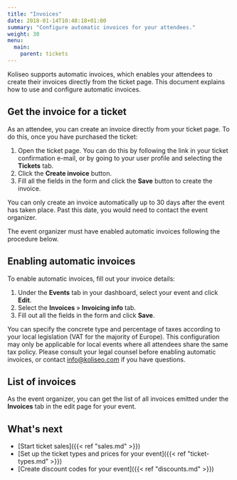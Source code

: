 ```yaml
---
title: "Invoices"
date: 2018-01-14T10:48:18+01:00
summary: "Configure automatic invoices for your attendees."
weight: 30
menu:
  main:
    parent: tickets
---
```


Koliseo supports automatic invoices, which enables your attendees to create their invoices directly from the ticket page. This document explains how to use and configure automatic invoices.

## Get the invoice for a ticket

As an attendee, you can create an invoice directly from your ticket page. To do this, once you have purchased the ticket:

1. Open the ticket page. You can do this by following the link in your ticket confirmation e-mail, or by going to your user profile and selecting the **Tickets** tab.
2. Click the **Create invoice** button.
3. Fill all the fields in the form and click the **Save** button to create the invoice.

You can only create an invoice automatically up to 30 days after the event has taken place. Past this date, you would need to contact the event organizer.

<aside class="note">
The event organizer must have enabled automatic invoices following the procedure below.
</aside>

## Enabling automatic invoices

To enable automatic invoices, fill out your invoice details:

1. Under the **Events** tab in your dashboard, select your event and click **Edit**. 
2. Select the **Invoices** &raquo; **Invoicing info** tab.
3. Fill out all the fields in the form and click **Save**.

You can specify the concrete type and percentage of taxes according to your local legislation (VAT for the majority of Europe). This configuration may only be applicable for local events where all attendees share the same tax policy. Please consult your legal counsel before enabling automatic invoices, or contact info@koliseo.com if you have questions.

## List of invoices

As the event organizer, you can get the list of all invoices emitted under the **Invoices** tab in the edit page for your event.

## What's next

* [Start ticket sales]({{< ref "sales.md" >}})
* [Set up the ticket types and prices for your event]({{< ref "ticket-types.md" >}})
* [Create discount codes for your event]({{< ref "discounts.md" >}})

